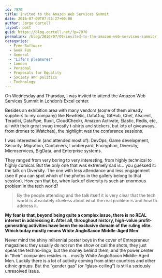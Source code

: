 ```yaml
---
id: 7970
title: Invited to the Amazon Web Services Summit
date: 2016-07-09T07:53:27+00:00
author: Jorge Cortell
layout: post
guid: https://blog.cortell.net/?p=7970
permalink: /blog/2016/07/09/invited-to-the-amazon-web-services-summit/
categories:
  - Free Software
  - Geek Fun
  - General
  - "Life's pleasures"
  - London
  - Personal
  - Proposals for Equality
  - Society and politics
  - Technology
---
```

On Wednesday and Thursday, I was invited to attend the Amazon Web Services Summit in London’s Excel center.

Besides an exhibition area with many vendors (some of them already suppliers to my company) like NewRelic, DataDog, GitHub, Chef, Alscient, Teradici, DataPipe, Ruxit, CloudCheckr, Amazon Activate, Elastic, Redis, etc, all with their great swag (mostly t-shirts and stickers, but lots of giveaways, from drones to iWatches), the highlight was the conference sessions.

I was interested in (and attended most of): DevOps, Game development, Security, Migration, Containers, Lumberyard, Encryption, Diversity, Microservices, BigData, and Enterprise systems.

They ranged from very boring to very interesting, from highly technical to highly comical. But the only one that was extremely sad is… you guessed it: the talk on Diversity. The one with less attendance and less engagement (see if you can spot which of the photos in the gallery belong to that session). How can that be, when lack of diversity is such an enormous problem in the tech world?

> By the people attending and the talk itself it is very clear that the tech world is absolutely clueless about what the real problem is and how to address it.

**My fear is that, beyond being quite a complex issue, there is no REAL interest in addressing it. After all, throughout history, high-value profit-generating activities have been the exclusive domain of the ruling elite. Which today mostly means White AngloSaxon Middle-Aged Men.**

Never mind the shiny millennial poster boys in the cover of Entrepreneur magazines: they usually do not run the show or call the shots, they just speak the techno-lingo, but the money behind them, and the power center in “their” companies resides in… mostly White AngloSaxon Middle-Aged Men. Luckily there is a lot of activity coming from other countries and other ethnic groups. But the “gender gap” (or “glass-ceiling”) is still a seriously unresolved issue.